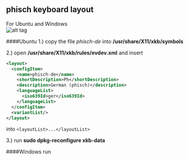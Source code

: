 ## phisch keyboard layout
For Ubuntu and Windows<br/>
![alt tag](https://raw.github.com/phischdev/phisch-keyboard-layouts/master/layout.png)

####Ubuntu
1.) copy the file _phisch-de_ into **/usr/share/X11/xkb/symbols**<p/>
2.) open **/usr/share/X11/xkb/rules/evdev.xml** and insert
  ```xml
  <layout>
    <configItem>
      <name>phisch-de</name>
      <shortDescription>Ph</shortDescription>
      <description>German (phisch)</description>
      <languageList>
        <iso639Id>ger</iso639Id>	
      </languageList>
    </configItem>
    <variantList/>
  </layout>
  ```
  into `<layoutList>...</layoutList>`<p/>
3.) run **sudo dpkg-reconfigure xkb-data**

####Windows
run
